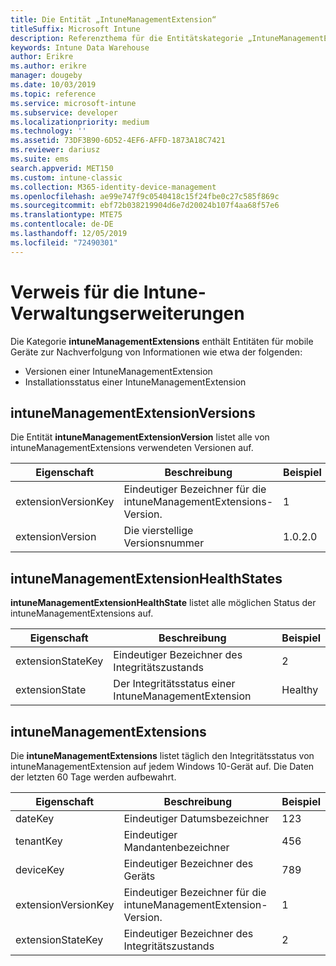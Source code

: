 ```yaml
---
title: Die Entität „IntuneManagementExtension“
titleSuffix: Microsoft Intune
description: Referenzthema für die Entitätskategorie „IntuneManagementExtension“ von Entitätensammlungen in der Intune Data Warehouse-API.
keywords: Intune Data Warehouse
author: Erikre
ms.author: erikre
manager: dougeby
ms.date: 10/03/2019
ms.topic: reference
ms.service: microsoft-intune
ms.subservice: developer
ms.localizationpriority: medium
ms.technology: ''
ms.assetid: 73DF3B90-6D52-4EF6-AFFD-1873A18C7421
ms.reviewer: dariusz
ms.suite: ems
search.appverid: MET150
ms.custom: intune-classic
ms.collection: M365-identity-device-management
ms.openlocfilehash: ae99e747f9c0540418c15f24fbe0c27c585f869c
ms.sourcegitcommit: ebf72b038219904d6e7d20024b107f4aa68f57e6
ms.translationtype: MTE75
ms.contentlocale: de-DE
ms.lasthandoff: 12/05/2019
ms.locfileid: "72490301"
---
```

# <a name="reference-for-intune-management-extensions"></a>Verweis für die Intune-Verwaltungserweiterungen

Die Kategorie **intuneManagementExtensions** enthält Entitäten für mobile Geräte zur Nachverfolgung von Informationen wie etwa der folgenden:

- Versionen einer IntuneManagementExtension
- Installationsstatus einer IntuneManagementExtension

## <a name="intunemanagementextensionversions"></a>intuneManagementExtensionVersions

Die Entität **intuneManagementExtensionVersion** listet alle von intuneManagementExtensions verwendeten Versionen auf.

| Eigenschaft  | Beschreibung | Beispiel |
|---------|------------|--------|
| extensionVersionKey |Eindeutiger Bezeichner für die intuneManagementExtensions-Version. | 1 |
| extensionVersion |Die vierstellige Versionsnummer |1.0.2.0 |

## <a name="intunemanagementextensionhealthstates"></a>intuneManagementExtensionHealthStates

**intuneManagementExtensionHealthState** listet alle möglichen Status der intuneManagementExtensions auf.

| Eigenschaft  | Beschreibung | Beispiel |
|---------|------------|--------|
| extensionStateKey |Eindeutiger Bezeichner des Integritätszustands | 2 |
| extensionState |Der Integritätsstatus einer IntuneManagementExtension | Healthy |

## <a name="intunemanagementextensions"></a>intuneManagementExtensions

Die **intuneManagementExtensions** listet täglich den Integritätsstatus von intuneManagementExtension auf jedem Windows 10-Gerät auf.
Die Daten der letzten 60 Tage werden aufbewahrt. 


|      Eigenschaft       |                         Beschreibung                         | Beispiel |
|---------------------|-------------------------------------------------------------|---------|
|       dateKey       |               Eindeutiger Datumsbezeichner                |   123   |
|      tenantKey      |              Eindeutiger Mandantenbezeichner               |   456   |
|      deviceKey      |              Eindeutiger Bezeichner des Geräts               |   789   |
| extensionVersionKey | Eindeutiger Bezeichner für die intuneManagementExtension-Version. |    1    |
|  extensionStateKey  |             Eindeutiger Bezeichner des Integritätszustands              |    2    |

